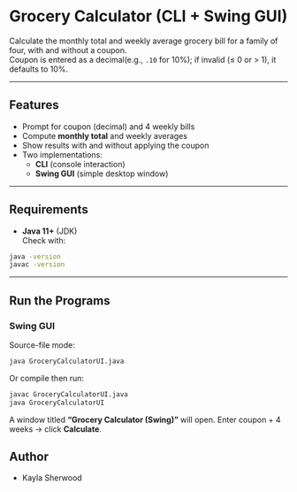 # Grocery Calculator (CLI + Swing GUI)

Calculate the monthly total and weekly average grocery bill for a family of four, with and without a coupon.  
Coupon is entered as a decimal(e.g., `.10` for 10%); if invalid (≤ 0 or > 1), it defaults to 10%.

---

## Features
- Prompt for coupon (decimal) and 4 weekly bills
- Compute **monthly total** and weekly averages
- Show results with and without applying the coupon
- Two implementations:
  - **CLI** (console interaction)
  - **Swing GUI** (simple desktop window)

---

## Requirements
- **Java 11+** (JDK)  
Check with:
```bash
java -version
javac -version
```

---

## Run the Programs

### Swing GUI
Source-file mode:
```bash
java GroceryCalculatorUI.java
```
Or compile then run:
```bash
javac GroceryCalculatorUI.java
java GroceryCalculatorUI
```
A window titled **“Grocery Calculator (Swing)”** will open. Enter coupon + 4 weeks → click **Calculate**.

##  Author
- Kayla Sherwood
